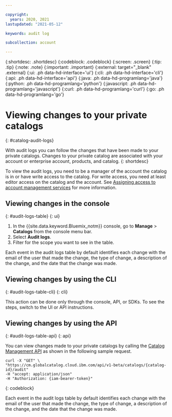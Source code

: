 ```yaml
---

copyright:
  years: 2020, 2021
lastupdated: "2021-05-12"

keywords: audit log

subcollection: account

---
```


{:shortdesc: .shortdesc}
{:codeblock: .codeblock}
{:screen: .screen}
{:tip: .tip}
{:note: .note}
{:important: .important}
{:external: target="_blank" .external}
{:ui: .ph data-hd-interface='ui'}
{:cli: .ph data-hd-interface='cli'}
{:api: .ph data-hd-interface='api'}
{:java: .ph data-hd-programlang='java'}
{:python: .ph data-hd-programlang='python'}
{:javascript: .ph data-hd-programlang='javascript'}
{:curl: .ph data-hd-programlang='curl'}
{:go: .ph data-hd-programlang='go'}

# Viewing changes to your private catalogs
{: #catalog-audit-logs}

With audit logs you can follow the changes that have been made to your private catalogs. Changes to your private catalog are associated with your account or enterprise account, products, and catalog. 
{: shortdesc} 

To view the audit logs, you need to be a manager of the account the catalog is in or have write access to the catalog. For write access, you need at least editor access on the catalog and the account. See [Assigning access to account management services](/docs/account?topic=account-account-services) for more information.


## Viewing changes in the console
{: #audit-logs-table}
{: ui}

1. In the {{site.data.keyword.Bluemix_notm}} console, go to **Manage** > **Catalogs** from the console menu bar.
2. Select **Audit logs**. 
3. Filter for the scope you want to see in the table. 

Each event in the audit logs table by default identifies each change with the email of the user that made the change, the type of change, a description of the change, and the date that the change was made.


## Viewing changes by using the CLI
{: #audit-logs-table-cli}
{: cli}

This action can be done only through the console, API, or SDKs. To see the steps, switch to the UI or API instructions.

## Viewing changes by using the API
{: #audit-logs-table-api}
{: api}

You can view changes made to your private catalogs by calling the [Catalog Management API](https://cloud.ibm.com/apidocs/resource-catalog/private-catalog#get-catalog-audit) as shown in the following sample request.

```
curl -X "GET" \ 
"https://cm.globalcatalog.cloud.ibm.com/api/v1-beta/catalogs/{catalog-id}/audit" 
-H "accept: application/json" 
-H "Authorization: {iam-bearer-token}"
```
{: codeblock}

Each event in the audit logs table by default identifies each change with the email of the user that made the change, the type of change, a description of the change, and the date that the change was made.